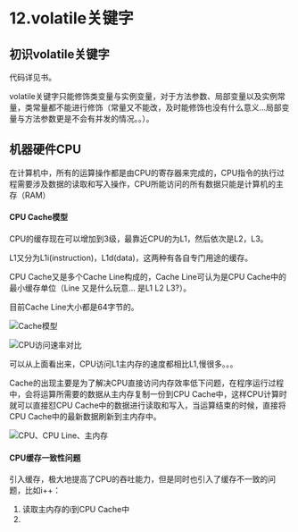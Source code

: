 # 12.volatile关键字

## 初识volatile关键字
代码详见书。

volatile关键字只能修饰类变量与实例变量，对于方法参数、局部变量以及实例常量，类常量都不能进行修饰（常量又不能改，及时能修饰也没有什么意义...局部变量与方法参数更是不会有并发的情况。。）。

## 机器硬件CPU

在计算机中，所有的运算操作都是由CPU的寄存器来完成的，CPU指令的执行过程需要涉及数据的读取和写入操作，CPU所能访问的所有数据只能是计算机的主存（RAM）

#### CPU Cache模型

CPU的缓存现在可以增加到3级，最靠近CPU的为L1，然后依次是L2，L3。

L1又分为L1i(instruction)，L1d(data)，这两种有各自专门用途的缓存。


CPU Cache又是多个Cache Line构成的，Cache Line可认为是CPU Cache中的最小缓存单位（Line 又是什么玩意... 是L1 L2 L3?）。

目前Cache Line大小都是64字节的。

![Cache模型](https://tvax3.sinaimg.cn/large/005VwC5mly1g9adsdjaw3j30iz09ctfk.jpg)

![CPU访问速率对比](https://tva3.sinaimg.cn/large/005VwC5mly1g9aduabjcuj30op0d6wjr.jpg)

可以从上面看出来，CPU访问L1主内存的速度都相比L1,慢很多。。。

Cache的出现主要是为了解决CPU直接访问内存效率低下问题，在程序运行过程中，会将运算所需要的数据从主内存复制一份到CPU Cache中，这样CPU计算时就可以直接怼CPU Cache中的数据进行读取和写入，当运算结束的时候，直接将CPU Cache中的最新数据刷新到主内存中。

![CPU、CPU Line、主内存](https://tva2.sinaimg.cn/large/005VwC5mly1g9ael4bzkfj30ej088jv5.jpg)

#### CPU缓存一致性问题

引入缓存，极大地提高了CPU的吞吐能力，但是同时也引入了缓存不一致的问题，比如i++：

1. 读取主内存的i到CPU Cache中
2.
